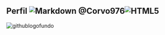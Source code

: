 ## Perfil      ![Markdown](https://img.shields.io/badge/Markdown-000?style=for-the-badge&logo=markdown)       @Corvo976![HTML5](https://img.shields.io/badge/HTML5-E34F26?style=for-the-badge&logo=html5&logoColor=white)
![githublogofundo](https://cdn.icon-icons.com/icons2/2429/PNG/512/github_logo_icon_147285.png)

